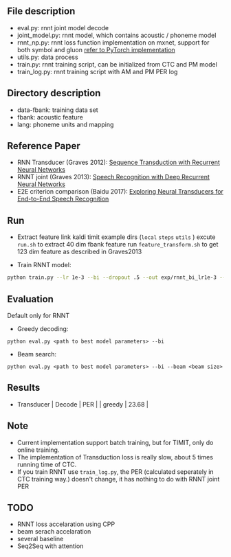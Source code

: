 ## File description
* eval.py: rnnt joint model decode
* joint_model.py: rnnt model, which contains acoustic / phoneme model
* rnnt_np.py: rnnt loss function implementation on mxnet, support for both symbol and gluon [refer to PyTorch implementation](https://github.com/awni/transducer)
* utils.py: data process
* train.py: rnnt training script, can be initialized from CTC and PM model
* train_log.py: rnnt training script with AM and PM PER log

## Directory description
* data-fbank: training data set 
* fbank: acoustic feature
* lang: phoneme units and mapping

## Reference Paper
* RNN Transducer (Graves 2012): [Sequence Transduction with Recurrent Neural Networks](https://arxiv.org/abs/1211.3711)
* RNNT joint (Graves 2013): [Speech Recognition with Deep Recurrent Neural Networks](https://arxiv.org/abs/1303.5778 )
* E2E criterion comparison (Baidu 2017): [Exploring Neural Transducers for End-to-End Speech Recognition](https://arxiv.org/abs/1707.07413)

## Run
* Extract feature
link kaldi timit example dirs (`local` `steps` `utils` )
excute `run.sh` to extract 40 dim fbank feature
run `feature_transform.sh` to get 123 dim feature as described in Graves2013

* Train RNNT model:
```bash
python train.py --lr 1e-3 --bi --dropout .5 --out exp/rnnt_bi_lr1e-3 --schedule
```

## Evaluation
Default only for RNNT
* Greedy decoding:
```
python eval.py <path to best model parameters> --bi
```
* Beam search:
```
python eval.py <path to best model parameters> --bi --beam <beam size>
```

## Results
* Transducer
| Decode | PER |
| greedy | 23.68 |

## Note
* Current implementation support batch training, but for TIMIT, only do online training.
* The implementation of Transduction loss is really slow, about 5 times running time of CTC.
* If you train RNNT use `train_log.py`, the PER (calculated seperately in CTC training way.) doesn't change, it has nothing to do with RNNT joint PER

## TODO
* RNNT loss accelaration using CPP
* beam serach accelaration
* several baseline
* Seq2Seq with attention